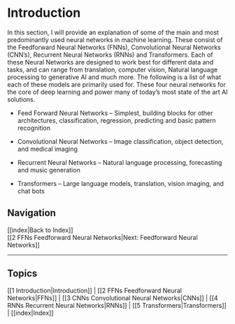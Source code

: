 # Introduction

In this section, I will provide an explanation of some of the main and most predominantly used neural networks in machine learning. These consist of the Feedforward Neural Networks (FNNs), Convolutional Neural Networks (CNN’s), Recurrent Neural Networks (RNNs) and Transformers. Each of these Neural Networks are designed to work best for different data and tasks, and can range from translation, computer vision, Natural language processing to generative AI and much more. The following is a list of what each of these models are primarily used for. These four neural networks for the core of deep learning and power many of today’s most state of the art AI solutions.



- Feed Forward Neural Networks – Simplest, building blocks for other architectures, classification, regression, predicting and basic pattern recognition

- Convolutional Neural Networks – Image classification, object detection, and medical imaging

- Recurrent Neural Networks – Natural language processing, forecasting  and music generation

- Transformers – Large language models, translation, vision imaging, and  chat bots


## Navigation
[[index|Back to Index]]  
[[2 FFNs Feedforward Neural Networks|Next: Feedforward Neural Networks]]

---

## Topics
[[1 Introduction|Introduction]] | 
[[2 FFNs Feedforward Neural Networks|FFNs]] | 
[[3 CNNs Convolutional Neural Networks|CNNs]] | 
[[4 RNNs Recurrent Neural Networks|RNNs]] | 
[[5 Transformers|Transformers]] | 
[[index|Index]]
